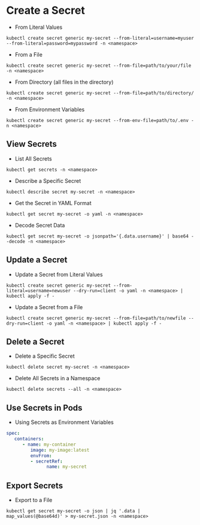 # Create a Secret

- From Literal Values

```shell
kubectl create secret generic my-secret --from-literal=username=myuser --from-literal=password=mypassword -n <namespace>
```

- From a File

```shell
kubectl create secret generic my-secret --from-file=path/to/your/file -n <namespace>
```

- From Directory (all files in the directory)

```shell
kubectl create secret generic my-secret --from-file=path/to/directory/ -n <namespace>
```

- From Environment Variables

```shell
kubectl create secret generic my-secret --from-env-file=path/to/.env -n <namespace>
```

## View Secrets

- List All Secrets

```shell
kubectl get secrets -n <namespace>
```

- Describe a Specific Secret

```shell
kubectl describe secret my-secret -n <namespace>
```

- Get the Secret in YAML Format

```shell
kubectl get secret my-secret -o yaml -n <namespace>
```

- Decode Secret Data

```shell
kubectl get secret my-secret -o jsonpath='{.data.username}' | base64 --decode -n <namespace>
```

## Update a Secret

- Update a Secret from Literal Values

```shell
kubectl create secret generic my-secret --from-literal=username=newuser --dry-run=client -o yaml -n <namespace> | kubectl apply -f -
```

- Update a Secret from a File

```shell
kubectl create secret generic my-secret --from-file=path/to/newfile --dry-run=client -o yaml -n <namespace> | kubectl apply -f -
```

## Delete a Secret

- Delete a Specific Secret

```shell
kubectl delete secret my-secret -n <namespace>
```

- Delete All Secrets in a Namespace

```shell
kubectl delete secrets --all -n <namespace>
```

## Use Secrets in Pods

- Using Secrets as Environment Variables

```yaml
spec:
   containers:
      - name: my-container
         image: my-image:latest
         envFrom:
         - secretRef:
               name: my-secret
```

## Export Secrets

- Export to a File

```shell
kubectl get secret my-secret -o json | jq '.data | map_values(@base64d)' > my-secret.json -n <namespace>
```
